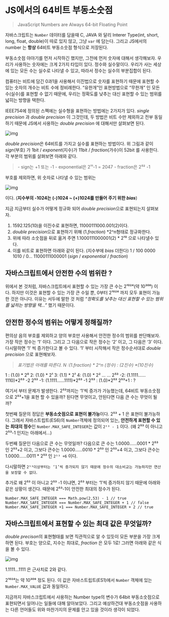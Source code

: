 # JS에서의 64비트 부동소숫점

>  JavaScript Numbers are Always 64-bit Floating Point



자바스크립트는 `Number` 데이터를 담을때 C, JAVA 와 달리 Interer Type(int, short, long, float, double)이 따로 있지 않고, 그냥 `var` 에 담는다. 그리고 JS에서의 number 는 **항상** 64비트 부동소숫점 형식으로 저장된다.

부동소숫점 야야기를 먼저 시작하긴 했지만, 그전에 먼저 숫자에 대해서 생각해보자. 우리가 사용하는 숫자에는 크게 2가지 타입이 있다. 정수와 실수말이다. 우리가 사는 세상에 있는 모든 수는 실수로 나타낼 수 있고, 따라서 정수는 실수의 부분집합이 된다.

컴퓨터는 비트에 담긴 0과1을 사용해서 이진법으로 숫자를 표현하기 때문에 표현할 수 있는 숫자의 개수는 비트 수에 정비례한다. “유한개”인 표현방법으로 “무한개” 인 모든 수(실수)를 표현할 수 없기 때문에, 우리는 정확도를 낮추는 대신 표현할 수 있는 범위를 넓히는 방향을 택한다.

IEEE754에 정의된 스펙에는 실수형을 표현하는 방법에는 2가지가 있다. *single precision* 과 *double precision* 이 그것인데, 두 방법은 비트 수만 제외하고 전부 동일하기 때문에 JS에서 사용하는 *double precision* 에 대해서만 살펴보면 된다.

![img](https://miro.medium.com/max/648/1*3BQhsOh0bXtZ8Mg3bnuOwg.png)



*double precision*은 64비트를 가지고 실수를 표현하는 방법이다. 위 그림과 같이 *sign*(부호) 가 1bit / *exponent*(지수)가 11bit / *fraction*(가수)이 52bit 를 사용한다. 각 부분의 범위를 살펴보면 아래와 같다.

> \- sign는 +1 또는 -1
> \- exponential은 2¹¹-1 = 2047
> \- fraction은 2⁵² -1

부호를 제외하면, 위 숫자로 나타낼 수 있는 범위는

![img](https://miro.medium.com/max/450/1*EZGy650SWjXIxYghgfPz3Q.png)

이다. (**지수부의 -1024는 (-)1024 ~ (+)1024를 만들어 주기 위한 *bias***)

지금 지금부터 실수가 어떻게 정규화 되어 *double precision*으로 표현되는지 살펴보자.

1. 1592.125(10)을 이진수로 표현하면, 11000111000.001(2)이다.
2. *double precision*으로 표현하기 위해 (1.*fraction*) *2^n형태로 정규화한다.
3. 위에 따라 소숫점을 뒤로 옮겨 주면 1.1000111000001(2) * 2¹⁰ 으로 나타낼수 있다.
4. 이를 비트로 표현하면 아래와 같이 된다. (지수부에 *bias* 더한다)
   1 / 100 0000 1010 / 0… 11000111000001
   (*sign* / *exponential* / *fraction*)



## 자바스크립트에서 안전한 수의 범위란 ?

위에서 본 것처럼, 자바스크립트에서 표현할 수 있는 가장 큰 수는 2¹⁰²⁴(약 10³⁰⁸) 이다. 하지만 이것은 표현할 수 있는 가장 큰 수일 뿐, 0부터 2¹⁰²⁴ 까지 모두 표현이 가능한 것은 아니다. 이유는 서두에 말한 것 처럼 *“정확도를 낮추는 대신 표현할 수 있는 범위를 넓히는 방향을 택…”* 했기 때문이다.



## 안전한 정수의 범위는 어떻게 정해질까?

편의상 음의 부호를 제외하고 양의 부호만 사용해서 안전한 정수의 범위를 판단해보자. 가장 작은 정수는 ‘1’ 이다. 그리고 그 다음으로 작은 정수는 ‘2’ 이고, 그 다음은 ‘3’ 이다. 다시말하면 ‘1’ 씩 증가한다고 볼 수 있다. ‘1’ 부터 시작해서 작은 정수순서대로 *double precision* 으로 표현해보자.

> *표기법은 아래를 따른다.
> N :(1.*fraction*) \* 2^n
> (정수) : (2진수) \*(10진수)*

1 : (1.0) * 2⁰
2: (1.0) * 2¹
3: (1.1) * 2¹
4: (1.0) * 2²
…
…
2⁵³ -2: (1.1111……1110)*2⁵³ -2
2⁵³ -1: (1.1111……1111)*2⁵³ -1
2⁵³ : (1.0)*2⁵³
2⁵³+1 : ?

여기서 부터 문제가 발생한다. 2⁵³까지는 ‘1’씩 증가가 가능했는데, 64비트 부동소숫점으로 2⁵³+1을 표현 할 수 있을까? 된다면 무엇이고, 안된다면 다음 큰 수는 무엇이 될까?

첫번째 질문의 정답은 **부동소숫점으로 표현이 불가능**이다. 2⁵³ + 1 은 표현이 불가능하다. 그래서 자바스트립트(ES6)의 `Number`객체에 정의되어 있는, **안전하게 표현할 수 있는 최대의 정수**인 `Number.MAX_SAFE_INTEGER`는 값이 `2⁵³ - 1` 이다. (왜 2⁵³ 이 아니고 2⁵³-1 인지는 아래에서...)

두번째 질문인 다음으로 큰 수는 무엇일까? 다음으로 큰 수는
1.0000……0001 * 2⁵³ 인 2⁵³+2 이고, 그보다 큰수는
1.0000……0010 * 2⁵³ 인 2⁵³+4 이고, 그보다 큰수는
1.0000……0011 * 2⁵³ 인 `2⁵³ +6` 이다.

다시말하면 `2⁵³이상부터는 ‘1’씩 증가되지 않기 때문에 정수의 대소비교는 가능하지만 연산을 보장할 수 없다`.

추가로 왜 2⁵³ 이 아니고 2⁵³ -1 이냐면, 2⁵³ 부터는 ‘1’씩 증가하지 않기 때문에 아래와 같은 상황이 생긴다. 때문에 2⁵³-1이 안전한 최대의 정수가 된다.

```
Number.MAX_SAFE_INTEGER === Math.pow(2,53) - 1 // true
Number.MAX_SAFE_INTEGER === Number.MAX_SAFE_INTEGER + 1 // false
Number.MAX_SAFE_INTEGER +1 === Number.MAX_SAFE_INTEGER + 2 // true
```



## 자바스크립트에서 표현할 수 있는 최대 값은 무엇일까?

*double precison*의 표현형태를 보면 직관적으로 알 수 있듯이 모든 부분을 가장 크게 하면 된다. 부호는 양으로, 지수는 최대로, *fraction* 은 모두 1로! 그러면 아래와 같은 식을 볼 수 있다.

![img](https://miro.medium.com/max/1014/1*AsxKsCJXmT_KzcAwu7aQuQ.png)

1.1111…1111 은 근사치로 2와 같다.

2¹⁰²⁴는 약 10³⁰⁸ 정도 된다. 이 값은 자바스트립트(ES1)에서 `Number` 객체에 있는 `Number.MAX_VALUE` 값과 동일하다.

지금까지 자바스크립트에서 사용하는 Number type의 변수가 64bit 부동소숫점으로 표현되면서 일어나는 일들에 대해 알아보았다. 그리고 예상하건대 부동소숫점을 사용하는 다른 언어들도 위와 마찬가지의 문제를 안고 있을 것이라 생각이 되었다.